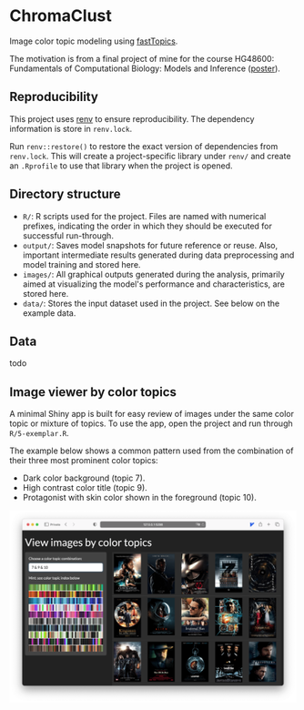 # ChromaClust

Image color topic modeling using
[fastTopics](https://github.com/stephenslab/fastTopics).

The motivation is from a final project of mine for the course
HG48600: Fundamentals of Computational Biology: Models and Inference
([poster](https://nanx.me/posters/chromaclust-poster-hg48600.pdf)).

## Reproducibility

This project uses [renv](https://rstudio.github.io/renv/) to ensure reproducibility. The dependency information is store in `renv.lock`.

Run `renv::restore()` to restore the exact version of dependencies
from `renv.lock`. This will create a project-specific library under
`renv/` and create an `.Rprofile` to use that library when the project
is opened.

## Directory structure

- `R/`: R scripts used for the project. Files are named with numerical
  prefixes, indicating the order in which they should be executed for
  successful run-through.
- `output/`: Saves model snapshots for future reference or reuse.
  Also, important intermediate results generated during data
  preprocessing and model training and stored here.
- `images/`: All graphical outputs generated during the analysis,
  primarily aimed at visualizing the model's performance and
  characteristics, are stored here.
- `data/`: Stores the input dataset used in the project.
  See below on the example data.

## Data

todo

## Image viewer by color topics

A minimal Shiny app is built for easy review of images under
the same color topic or mixture of topics.
To use the app, open the project and run through `R/5-exemplar.R`.

The example below shows a common pattern used from the combination of
their three most prominent color topics:

- Dark color background (topic 7).
- High contrast color title (topic 9).
- Protagonist with skin color shown in the foreground (topic 10).

![Shiny app for viewing images by color topics.](images/exemplar.png)
